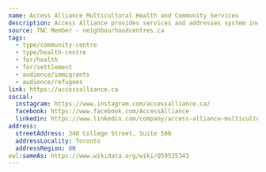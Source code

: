 ```yaml
---
name: Access Alliance Multicultural Health and Community Services
description: Access Alliance provides services and addresses system inequities to improve health outcomes for the most vulnerable immigrants, refugees, and their communities.
source: TNC Member - neighbourhoodcentres.ca
tags:
  - type/community-centre
  - type/health-centre
  - for/health
  - for/settlement
  - audience/immigrants
  - audience/refugees
link: https://accessalliance.ca
social:
  instagram: https://www.instagram.com/accessalliance.ca/
  facebook: https://www.facebook.com/AccessAlliance
  linkedin: https://www.linkedin.com/company/access-alliance-multicultural-health-and-community-services/
address:
  streetAddress: 340 College Street, Suite 500
  addressLocality: Toronto
  addressRegion: ON
owl:sameAs: https://www.wikidata.org/wiki/Q59535343
---
```

